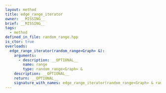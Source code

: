 ```yaml
---
layout: method
title: edge_range_iterator
owner: __MISSING__
brief: __MISSING__
tags:
  - method
defined_in_file: random_range.hpp
is_ctor: true
overloads:
  edge_range_iterator(random_range<Graph> &):
    arguments:
      - description: __OPTIONAL__
        name: range
        type: random_range<Graph> &
    description: __OPTIONAL__
    return: __OPTIONAL__
    signature_with_names: edge_range_iterator(random_range<Graph> & range)
---
```

